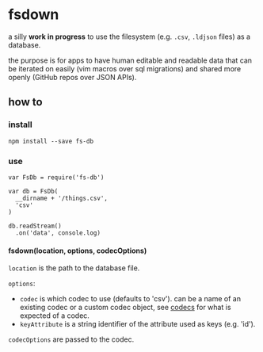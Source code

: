 # fsdown

a silly **work in progress** to use the filesystem (e.g. `.csv`, `.ldjson` files) as a database.

the purpose is for apps to have human editable and readable data that can be iterated on easily (vim macros over sql migrations) and shared more openly (GitHub repos over JSON APIs).

## how to

### install

```
npm install --save fs-db
```

### use

```
var FsDb = require('fs-db')

var db = FsDb(
  __dirname + '/things.csv',
  'csv'
)

db.readStream()
  .on('data', console.log)
```

#### fsdown(location, options, codecOptions)

`location` is the path to the database file.

`options`:

- `codec` is which codec to use (defaults to 'csv'). can be a name of an existing codec or a custom codec object, see [codecs](./codecs) for what is expected of a codec.
- `keyAttribute` is a string identifier of the attribute used as keys (e.g. 'id').

`codecOptions` are passed to the codec.
